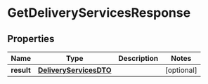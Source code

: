 
# GetDeliveryServicesResponse

## Properties
| Name | Type | Description | Notes |
| ------------ | ------------- | ------------- | ------------- |
| **result** | [**DeliveryServicesDTO**](DeliveryServicesDTO.md) |  |  [optional] |



